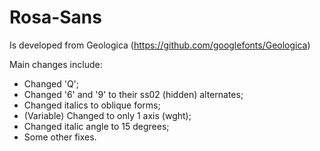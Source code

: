 # Rosa-Sans
Is developed from Geologica (https://github.com/googlefonts/Geologica)

Main changes include:

- Changed 'Q';
- Changed '6' and '9' to their ss02 (hidden) alternates;
- Changed italics to oblique forms;
- (Variable) Changed to only 1 axis (wght);
- Changed italic angle to 15 degrees;
- Some other fixes.
